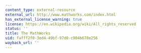 ```yaml
---
content_type: external-resource
external_url: http://www.mathworks.com/index.html
has_external_license_warning: true
license: https://en.wikipedia.org/wiki/All_rights_reserved
status: ''
title: The MathWorks
uid: fafff2f0-3ed4-49bf-97d0-c904b678e256
wayback_url: ''
---
```


